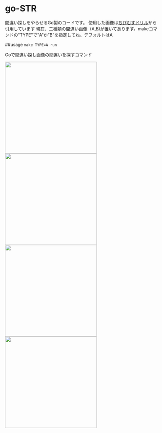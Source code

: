 # go-STR

間違い探しをやらせるGo製のコードです。
使用した画像は[ちびむすドリル](https://happylilac.net/machigai-h.html)から引用しています
現在、二種類の間違い画像（A,B)が置いてあります。makeコマンドの"TYPE"で”A”か”B”を指定してね。デフォルトはA

##usage
```make TYPE=A run```


Goで間違い探し画像の間違いを探すコマンド
<div>
<img src="https://raw.githubusercontent.com/ShogoTomioka/go-image-diff/master/testdata/picture_A.png" width="300">
<img src="https://raw.githubusercontent.com/ShogoTomioka/go-image-diff/master/testdata/picture_B.png" width="300">
</div>
<div>
<img src="https://raw.githubusercontent.com/ShogoTomioka/go-image-diff/master/testdata/binary.png" width="300">
<img src="https://raw.githubusercontent.com/ShogoTomioka/go-image-diff/master/testdata/filtered.png" width="300">
</div>
